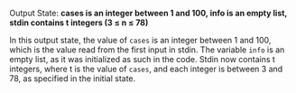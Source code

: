 Output State: **cases is an integer between 1 and 100, info is an empty list, stdin contains t integers (3 ≤ n ≤ 78)**

In this output state, the value of `cases` is an integer between 1 and 100, which is the value read from the first input in stdin. The variable `info` is an empty list, as it was initialized as such in the code. Stdin now contains t integers, where t is the value of `cases`, and each integer is between 3 and 78, as specified in the initial state.
